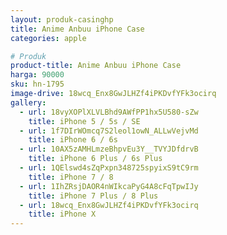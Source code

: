 ```yaml
---
layout: produk-casinghp
title: Anime Anbuu iPhone Case
categories: apple

# Produk
product-title: Anime Anbuu iPhone Case
harga: 90000
sku: hn-1795
image-drive: 18wcq_Enx8GwJLHZf4iPKDvfYFk3ocirq
gallery:
  - url: 18vyXOPlXLVLBhd9AWfPP1hx5U580-sZw
    title: iPhone 5 / 5s / SE
  - url: 1f7DIrWOmcq7S2leol1owN_ALLwVejvMd
    title: iPhone 6 / 6s
  - url: 10AX5zAMHLmzeBhpvEu3Y__TVYJDfdrvB
    title: iPhone 6 Plus / 6s Plus
  - url: 1QElswd4sZqPxpn348725spyixS9tC9rm
    title: iPhone 7 / 8
  - url: 1IhZRsjDAOR4nWIkcaPyG4A8cFqTpwIJy
    title: iPhone 7 Plus / 8 Plus
  - url: 18wcq_Enx8GwJLHZf4iPKDvfYFk3ocirq
    title: iPhone X
---
```

